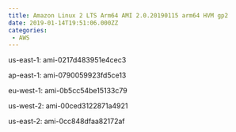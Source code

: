 ```yaml
---
title: Amazon Linux 2 LTS Arm64 AMI 2.0.20190115 arm64 HVM gp2
date: 2019-01-14T19:51:06.000ZZ
categories:
 - AWS
---
```


us-east-1: ami-0217d483951e4cec3

ap-east-1: ami-0790059923fd5ce13

eu-west-1: ami-0b5cc54be15133c79

us-west-2: ami-00ced3122871a4921

us-east-2: ami-0cc848dfaa82172af

